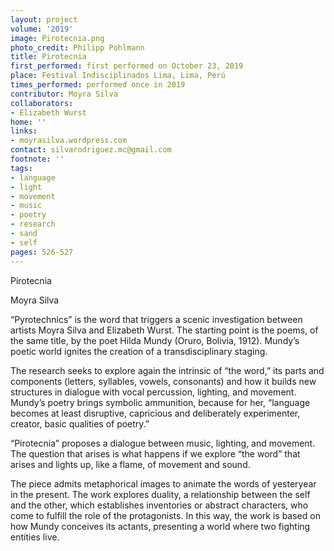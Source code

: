 ```yaml
---
layout: project
volume: '2019'
image: Pirotecnia.png
photo_credit: Philipp Pohlmann
title: Pirotecnia
first_performed: first performed on October 23, 2019
place: Festival Indisciplinados Lima, Lima, Perú
times_performed: performed once in 2019
contributor: Moyra Silva
collaborators:
- Elizabeth Wurst
home: ''
links:
- moyrasilva.wordpress.com
contact: silvarodriguez.mc@gmail.com
footnote: ''
tags:
- language
- light
- movement
- music
- poetry
- research
- sand
- self
pages: 526-527
---
```


Pirotecnia

Moyra Silva

“Pyrotechnics” is the word that triggers a scenic investigation between artists Moyra Silva and Elizabeth Wurst. The starting point is the poems, of the same title, by the poet Hilda Mundy (Oruro, Bolivia, 1912). Mundy’s poetic world ignites the creation of a transdisciplinary staging.

The research seeks to explore again the intrinsic of “the word,” its parts and components (letters, syllables, vowels, consonants) and how it builds new structures in dialogue with vocal percussion, lighting, and movement. Mundy’s poetry brings symbolic ammunition, because for her, “language becomes at least disruptive, capricious and deliberately experimenter, creator, basic qualities of poetry.”

“Pirotecnia” proposes a dialogue between music, lighting, and movement. The question that arises is what happens if we explore “the word” that arises and lights up, like a flame, of movement and sound.

The piece admits metaphorical images to animate the words of yesteryear in the present. The work explores duality, a relationship between the self and the other, which establishes inventories or abstract characters, who come to fulfill the role of the protagonists. In this way, the work is based on how Mundy conceives its actants, presenting a world where two fighting entities live.

